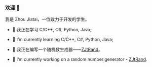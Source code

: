 ### 欢迎 👋

我是 Zhou Jiatai，一位致力于开发的学生。

- 🌱 我正在学习 C/C++, C#, Python, Java;
- 🌱 I’m currently learning C/C++, C#, Python, Java;

- 🔭 我正在编写一个随机数生成器——[ZJtRand](https://github.com/ZhouJiatai/ZJtRand)。
- 🔭 I’m currently working on a random number generator - [ZJtRand](https://github.com/ZhouJiatai/ZJtRand).

<!--
**ZhouJiatai/ZhouJiatai** is a ✨ _special_ ✨ repository because its `README.md` (this file) appears on your GitHub profile.

Here are some ideas to get you started:

- 🔭 I’m currently working on ...
- 🌱 I’m currently learning ...
- 👯 I’m looking to collaborate on ...
- 🤔 I’m looking for help with ...
- 💬 Ask me about ...
- 📫 How to reach me: ...
- 😄 Pronouns: ...
- ⚡ Fun fact: ...
-->
